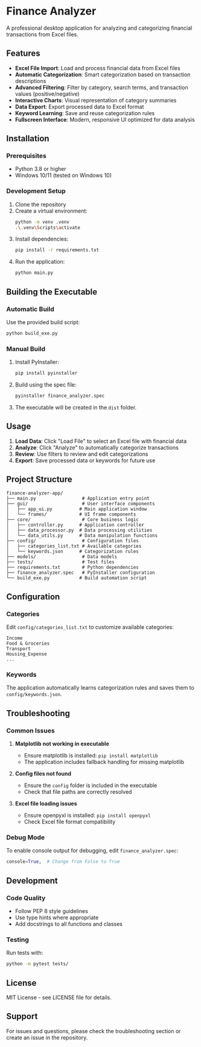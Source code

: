 # Finance Analyzer

A professional desktop application for analyzing and categorizing financial transactions from Excel files.

## Features

- **Excel File Import**: Load and process financial data from Excel files
- **Automatic Categorization**: Smart categorization based on transaction descriptions
- **Advanced Filtering**: Filter by category, search terms, and transaction values (positive/negative)
- **Interactive Charts**: Visual representation of category summaries
- **Data Export**: Export processed data to Excel format
- **Keyword Learning**: Save and reuse categorization rules
- **Fullscreen Interface**: Modern, responsive UI optimized for data analysis

## Installation

### Prerequisites

- Python 3.8 or higher
- Windows 10/11 (tested on Windows 10)

### Development Setup

1. Clone the repository
2. Create a virtual environment:
   ```bash
   python -m venv .venv
   .\.venv\Scripts\activate
   ```
3. Install dependencies:
   ```bash
   pip install -r requirements.txt
   ```
4. Run the application:
   ```bash
   python main.py
   ```

## Building the Executable

### Automatic Build

Use the provided build script:

```bash
python build_exe.py
```

### Manual Build

1. Install PyInstaller:

   ```bash
   pip install pyinstaller
   ```

2. Build using the spec file:

   ```bash
   pyinstaller finance_analyzer.spec
   ```

3. The executable will be created in the `dist` folder.

## Usage

1. **Load Data**: Click "Load File" to select an Excel file with financial data
2. **Analyze**: Click "Analyze" to automatically categorize transactions
3. **Review**: Use filters to review and edit categorizations
4. **Export**: Save processed data or keywords for future use

## Project Structure

```
finance-analyzer-app/
├── main.py                 # Application entry point
├── gui/                    # User interface components
│   ├── app_ui.py          # Main application window
│   └── frames/            # UI frame components
├── core/                   # Core business logic
│   ├── controller.py      # Application controller
│   ├── data_processor.py  # Data processing utilities
│   └── data_utils.py      # Data manipulation functions
├── config/                 # Configuration files
│   ├── categories_list.txt # Available categories
│   └── keywords.json      # Categorization rules
├── models/                 # Data models
├── tests/                  # Test files
├── requirements.txt        # Python dependencies
├── finance_analyzer.spec   # PyInstaller configuration
└── build_exe.py           # Build automation script
```

## Configuration

### Categories

Edit `config/categories_list.txt` to customize available categories:

```
Income
Food & Groceries
Transport
Housing_Expense
...
```

### Keywords

The application automatically learns categorization rules and saves them to `config/keywords.json`.

## Troubleshooting

### Common Issues

1. **Matplotlib not working in executable**

   - Ensure matplotlib is installed: `pip install matplotlib`
   - The application includes fallback handling for missing matplotlib

2. **Config files not found**

   - Ensure the `config` folder is included in the executable
   - Check that file paths are correctly resolved

3. **Excel file loading issues**
   - Ensure openpyxl is installed: `pip install openpyxl`
   - Check Excel file format compatibility

### Debug Mode

To enable console output for debugging, edit `finance_analyzer.spec`:

```python
console=True,  # Change from False to True
```

## Development

### Code Quality

- Follow PEP 8 style guidelines
- Use type hints where appropriate
- Add docstrings to all functions and classes

### Testing

Run tests with:

```bash
python -m pytest tests/
```

## License

MIT License - see LICENSE file for details.

## Support

For issues and questions, please check the troubleshooting section or create an issue in the repository.
